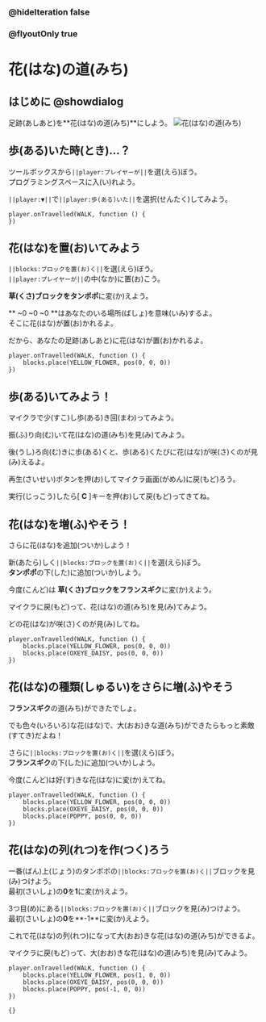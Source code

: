 ### @hideIteration false
### @flyoutOnly true

# 花(はな)の道(みち)

## はじめに @showdialog
足跡(あしあと)を**花(はな)の道(みち)**にしよう。
![花(はな)の道(みち)](https://yutari-club.github.io/mctuto/block/world00/level04/02_FlowerTrail.gif)


## 歩(ある)いた時(とき)…？
ツールボックスから``||player:プレイヤーが||``を選(えら)ぼう。<br>
プログラミングスペースに入(い)れよう。

``||player:▼||``で``||player:歩(ある)いた||``を選択(せんたく)してみよう。

```blocks
player.onTravelled(WALK, function () {
})
```

## 花(はな)を置(お)いてみよう
``||blocks:ブロックを置(お)く||``を選(えら)ぼう。<br>
``||player:プレイヤーが||``の中(なか)に置(お)こう。

**草(くさ)**ブロックを**タンポポ**に変(か)えよう。

** ~0 ~0 ~0 **はあなたのいる場所(ばしょ)を意味(いみ)するよ。<br>
そこに花(はな)が置(お)かれるよ。

だから、あなたの足跡(あしあと)に花(はな)が置(お)かれるよ。

```blocks
player.onTravelled(WALK, function () {
    blocks.place(YELLOW_FLOWER, pos(0, 0, 0))
})
```
## 歩(ある)いてみよう！
マイクラで少(すこ)し歩(ある)き回(まわ)ってみよう。

振(ふ)り向(む)いて花(はな)の道(みち)を見(み)てみよう。

後(うし)ろ向(む)きに歩(ある)くと、歩(ある)くたびに花(はな)が咲(さ)くのが見(み)えるよ。

再生(さいせい)ボタンを押(お)してマイクラ画面(がめん)に戻(もど)ろう。

実行(じっこう)したら[ **C** ]キーを押(お)して戻(もど)ってきてね。

## 花(はな)を増(ふ)やそう！
さらに花(はな)を追加(ついか)しよう！

新(あたら)しく``||blocks:ブロックを置(お)く||``を選(えら)ぼう。<br>
**タンポポ**の下(した)に追加(ついか)しよう。

今度(こんど)は **草(くさ)**ブロックを**フランスギク**に変(か)えよう。

マイクラに戻(もど)って、花(はな)の道(みち)を見(み)てみよう。

どの花(はな)が咲(さ)くのが見(み)してね。

```blocks
player.onTravelled(WALK, function () {
    blocks.place(YELLOW_FLOWER, pos(0, 0, 0))
    blocks.place(OXEYE_DAISY, pos(0, 0, 0))
})
```


## 花(はな)の種類(しゅるい)をさらに増(ふ)やそう
**フランスギク**の道(みち)ができたでしょ。

でも色々(いろいろ)な花(はな)で、大(おお)きな道(みち)ができたらもっと素敵(すてき)だよね！

さらに``||blocks:ブロックを置(お)く||``を選(えら)ぼう。<br>
**フランスギク**の下(した)に追加(ついか)しよう。

今度(こんど)は好(す)きな花(はな)に変(か)えてね。

```blocks
player.onTravelled(WALK, function () {
    blocks.place(YELLOW_FLOWER, pos(0, 0, 0))
    blocks.place(OXEYE_DAISY, pos(0, 0, 0))
    blocks.place(POPPY, pos(0, 0, 0))
})
```

## 花(はな)の列(れつ)を作(つく)ろう
一番(ばん)上(じょう)のタンポポの``||blocks:ブロックを置(お)く||``ブロックを見(み)つけよう。<br>
最初(さいしょ)の**0**を**1**に変(か)えよう。

3つ目(め)にある``||blocks:ブロックを置(お)く||``ブロックを見(み)つけよう。<br>
最初(さいしょ)の**0**を**-1**に変(か)えよう。

これで花(はな)の列(れつ)になって大(おお)きな花(はな)の道(みち)ができるよ。

マイクラに戻(もど)って、大(おお)きな花(はな)の道(みち)を見(み)てみよう。

```blocks
player.onTravelled(WALK, function () {
    blocks.place(YELLOW_FLOWER, pos(1, 0, 0))
    blocks.place(OXEYE_DAISY, pos(0, 0, 0))
    blocks.place(POPPY, pos(-1, 0, 0))
})
```


```template
{}
```